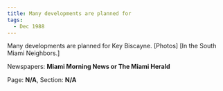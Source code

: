 ```yaml
---  
title: Many developments are planned for  
tags:  
  - Dec 1988  
---  
```

  
Many developments are planned for Key Biscayne. [Photos] [In the South Miami Neighbors.]  
  
Newspapers: **Miami Morning News or The Miami Herald**  
  
Page: **N/A**, Section: **N/A** 
